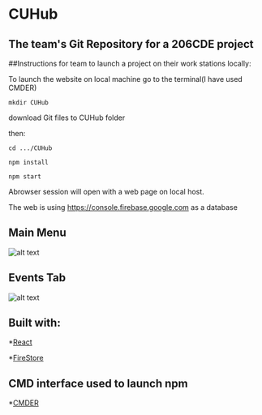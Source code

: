 # CUHub
## The team's Git Repository for a 206CDE project

##Instructions for team to launch a project on their work stations locally:

To launch the website on local machine go to the terminal(I have used CMDER)
```
mkdir CUHub
```

download Git files to CUHub folder

then:
```
cd .../CUHub
```
```
npm install
```
```
npm start
```

Abrowser session will open with a web page on local host.

The web is using https://console.firebase.google.com as a database


## Main Menu

![alt text](https://github.coventry.ac.uk/navickar/CUHub/blob/master/ss2.PNG)


## Events Tab
![alt text](https://github.coventry.ac.uk/navickar/CUHub/blob/master/ss1.PNG)


## Built with:
*[React](https://reactjs.org/)

*[FireStore](https://firebase.google.com/)

## CMD interface used to launch npm
*[CMDER](https://cmder.net/)
